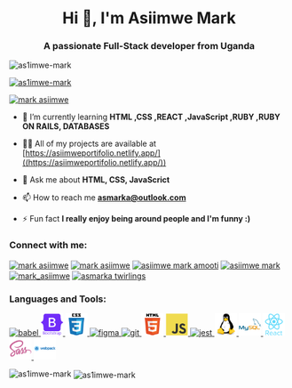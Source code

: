 
<h1 align="center">Hi 👋, I'm Asiimwe Mark</h1>
<h3 align="center">A passionate Full-Stack developer from Uganda</h3>

<p align="left"> <img src="https://komarev.com/ghpvc/?username=as1imwe-mark&label=Profile%20views&color=0e75b6&style=flat" alt="as1imwe-mark" /> </p>

<p align="left"> <a href="https://github.com/ryo-ma/github-profile-trophy"><img src="https://github-profile-trophy.vercel.app/?username=as1imwe-mark" alt="as1imwe-mark" /></a> </p>

<p align="left"> <a href="[[https://twitter.com/mark asiimwe](https://twitter.com/MarkAsiimwe)](https://twitter.com/MarkAsiimwe?t=fPfXM4CV3OU6gKMNB1RGDA&s=09)" target="blank"><img src="https://img.shields.io/twitter/follow/mark asiimwe?logo=twitter&style=for-the-badge" alt="mark asiimwe" /></a> </p>

- 🌱 I’m currently learning **HTML ,CSS ,REACT ,JavaScript ,RUBY ,RUBY ON RAILS, DATABASES**

- 👨‍💻 All of my projects are available at [https://asiimweportifolio.netlify.app/]((https://asiimweportifolio.netlify.app/))

- 💬 Ask me about **HTML, CSS, JavaScrict**

- 📫 How to reach me **asmarka@outlook.com**

- ⚡ Fun fact **I really enjoy being around people and I'm funny :)**

<h3 align="left">Connect with me:</h3>
<p align="left">
<a href="https://twitter.com/MarkAsiimwe" target="blank"><img align="center" src="https://raw.githubusercontent.com/rahuldkjain/github-profile-readme-generator/master/src/images/icons/Social/twitter.svg" alt="mark asiimwe" height="30" width="40" /></a>
<a href="https://www.linkedin.com/in/mark-asiimwe-0ab0611ab/" target="blank"><img align="center" src="https://raw.githubusercontent.com/rahuldkjain/github-profile-readme-generator/master/src/images/icons/Social/linked-in-alt.svg" alt="mark asiimwe" height="30" width="40" /></a>
<a href="https://fb.com/asiimwe mark amooti" target="blank"><img align="center" src="https://raw.githubusercontent.com/rahuldkjain/github-profile-readme-generator/master/src/images/icons/Social/facebook.svg" alt="asiimwe mark amooti" height="30" width="40" /></a>
<a href="https://www.instagram.com/asmark_twirlings/" target="blank"><img align="center" src="https://raw.githubusercontent.com/rahuldkjain/github-profile-readme-generator/master/src/images/icons/Social/instagram.svg" alt="asiimwe mark" height="30" width="40" /></a>
<a href="[https://www.youtube.com/c/mark_asiimwe](https://www.youtube.com/channel/UCQ_kIWCzWff9SeLaerzjzwg)" target="blank"><img align="center" src="https://raw.githubusercontent.com/rahuldkjain/github-profile-readme-generator/master/src/images/icons/Social/youtube.svg" alt="mark_asiimwe" height="30" width="40" /></a>
<a href="[https://www.hackerrank.com/asmarka twirlings](https://www.hackerrank.com/markasiimwe75)" target="blank"><img align="center" src="https://raw.githubusercontent.com/rahuldkjain/github-profile-readme-generator/master/src/images/icons/Social/hackerrank.svg" alt="asmarka twirlings" height="30" width="40" /></a>
</p>

<h3 align="left">Languages and Tools:</h3>
<p align="left"> <a href="https://babeljs.io/" target="_blank" rel="noreferrer"> <img src="https://www.vectorlogo.zone/logos/babeljs/babeljs-icon.svg" alt="babel" width="40" height="40"/> </a> <a href="https://getbootstrap.com" target="_blank" rel="noreferrer"> <img src="https://raw.githubusercontent.com/devicons/devicon/master/icons/bootstrap/bootstrap-plain-wordmark.svg" alt="bootstrap" width="40" height="40"/> </a> <a href="https://www.w3schools.com/css/" target="_blank" rel="noreferrer"> <img src="https://raw.githubusercontent.com/devicons/devicon/master/icons/css3/css3-original-wordmark.svg" alt="css3" width="40" height="40"/> </a> <a href="https://www.figma.com/" target="_blank" rel="noreferrer"> <img src="https://www.vectorlogo.zone/logos/figma/figma-icon.svg" alt="figma" width="40" height="40"/> </a> <a href="https://git-scm.com/" target="_blank" rel="noreferrer"> <img src="https://www.vectorlogo.zone/logos/git-scm/git-scm-icon.svg" alt="git" width="40" height="40"/> </a> <a href="https://www.w3.org/html/" target="_blank" rel="noreferrer"> <img src="https://raw.githubusercontent.com/devicons/devicon/master/icons/html5/html5-original-wordmark.svg" alt="html5" width="40" height="40"/> </a> <a href="https://developer.mozilla.org/en-US/docs/Web/JavaScript" target="_blank" rel="noreferrer"> <img src="https://raw.githubusercontent.com/devicons/devicon/master/icons/javascript/javascript-original.svg" alt="javascript" width="40" height="40"/> </a> <a href="https://jestjs.io" target="_blank" rel="noreferrer"> <img src="https://www.vectorlogo.zone/logos/jestjsio/jestjsio-icon.svg" alt="jest" width="40" height="40"/> </a> <a href="https://www.linux.org/" target="_blank" rel="noreferrer"> <img src="https://raw.githubusercontent.com/devicons/devicon/master/icons/linux/linux-original.svg" alt="linux" width="40" height="40"/> </a> <a href="https://www.mysql.com/" target="_blank" rel="noreferrer"> <img src="https://raw.githubusercontent.com/devicons/devicon/master/icons/mysql/mysql-original-wordmark.svg" alt="mysql" width="40" height="40"/> </a> <a href="https://reactjs.org/" target="_blank" rel="noreferrer"> <img src="https://raw.githubusercontent.com/devicons/devicon/master/icons/react/react-original-wordmark.svg" alt="react" width="40" <a href="https://sass-lang.com" target="_blank" rel="noreferrer"> <img src="https://raw.githubusercontent.com/devicons/devicon/master/icons/sass/sass-original.svg" alt="sass" width="40" height="40"/> </a> <a href="https://webpack.js.org" target="_blank" rel="noreferrer"> <img src="https://raw.githubusercontent.com/devicons/devicon/d00d0969292a6569d45b06d3f350f463a0107b0d/icons/webpack/webpack-original-wordmark.svg" alt="webpack" width="40" height="40"/> </a> </p>

<p><img align="left" src="https://github-readme-stats.vercel.app/api/top-langs?username=as1imwe-mark&show_icons=true&locale=en&layout=compact" alt="as1imwe-mark" /></p>

<p>&nbsp;<img align="center" src="https://github-readme-stats.vercel.app/api?username=as1imwe-mark&show_icons=true&locale=en" alt="as1imwe-mark" /></p>
